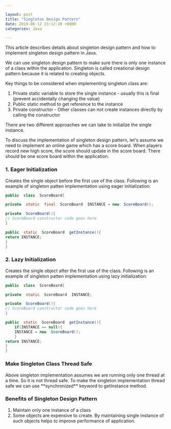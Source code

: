 ```yaml
---

layout: post
title: "Singleton Design Pattern"
date: 2019-06-12 23:12:20 +0800
categories: Java

---
```


<p>This article describes details about singleton design pattern and how to implement singleton design pattern in Java.</p>
<p>We can use singleton design pattern to make sure there is only one instance of a class within the application. Singleton is called creational design pattern because it is related to creating objects.</p>
<p>Key things to be considered when implementing singleton class are:</p>

1. Private static variable to store the single instance - usually this is final (prevent accidentally changing the value)
2. Public static method to get reference to the instance
3. Private constructor - Other classes can not create instances directly by calling the constructor

<p>There are two different approaches we can take to initialize the single instance.</p>

<p>To discuss the implementation of singleton design pattern, let's assume we need to implement an online game which has a score board. When players record new high score, the score should update in the score board. There should be one score board within the application.</p>

### 1. Eager Initialization

<p>Creates the single object before the first use of the class. Following is an example of singleton patten implementation using eager initialization:</p>

```java
public  class  ScoreBoard{

private  static  final  ScoreBoard  INSTANCE = new  ScoreBoard();

private  ScoreBoard(){
// ScoreBoard constructor code goes here
}

public  static  ScoreBoard  getInstance(){
return INSTANCE;
}
}
```

### 2. Lazy Initialization
<p>Creates the single object after the first use of the class. Following is an example of singleton patten implementation using lazy initialization:</p>

```java
public  class  ScoreBoard{

private  static  ScoreBoard  INSTANCE;

private  ScoreBoard(){
// ScoreBoard constructor code goes here
}

public  static  ScoreBoard  getInstance(){
	if(INSTANCE == null){
	INSTANCE = new  ScoreBoard();
	}
return INSTANCE;
}
}
```

### Make Singleton Class Thread Safe
<p> Above singleton implementation assumes we are running only one thread at a time. So it is not thread safe. To make the singleton implementation thread safe we can use **synchronized** keyword to getInstance method.</p>

  
### Benefits of Singleton Design Pattern
1. Maintain only one instance of a class
2. Some objects are expensive to create. By maintaining single instance of such objects helps to improve performance of application.